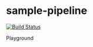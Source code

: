 # sample-pipeline

[![Build Status](https://travis-ci.org/qiarie/sample-pipeline.svg?branch=master)](https://travis-ci.org/qiarie/sample-pipeline)

Playground
